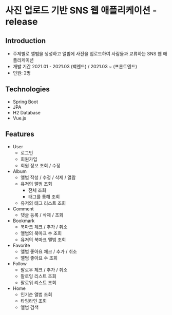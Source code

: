 
# 사진 업로드 기반 SNS 웹 애플리케이션 - release

## Introduction

* 주제별로 앨범을 생성하고 앨범에 사진을 업로드하여 사람들과 교류하는 SNS 웹 애플리케이션
* 개발 기간 2021.01 - 2021.03 (백엔드) / 2021.03 ~ (프론트엔드)
* 인원: 2명

## Technologies

* Spring Boot
* JPA
* H2 Database
* Vue.js

## Features

* User
  - 로그인
  - 회원가입
  - 회원 정보 조회 / 수정
* Album
  - 앨범 작성 / 수정 / 삭제 / 열람
  - 유저의 앨범 조회
    - 전체 조회
    - 태그를 통해 조회
  - 유저의 태그 리스트 조회
* Comment
  - 댓글 등록 / 삭제 / 조회
* Bookmark
  - 북마크 체크 / 추가 / 취소
  - 앨범의 북마크 수 조회
  - 유저의 북마크 앨범 조회
* Favorite
  - 앨범 좋아요 체크 / 추가 / 취소
  - 앨범 좋아요 수 조회
* Follow
  - 팔로우 체크 / 추가 / 취소
  - 팔로잉 리스트 조회
  - 팔로워 리스트 조회
* Home
  - 인기순 앨범 조회
  - 타임라인 조회
  - 앨범 검색
